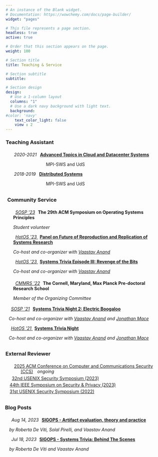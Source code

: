 ```yaml
---
# An instance of the Blank widget.
# Documentation: https://wowchemy.com/docs/page-builder/
widget: "pages" 

# This file represents a page section.
headless: true
active: true

# Order that this section appears on the page.
weight: 100

# Section title
title: Teaching & Service

# Section subtitle
subtitle:

# Section design
design:
  # Use a 1-column layout
  columns: "1"
  # Use a dark navy background with light text.
  background:
#color: 'navy'
    text_color_light: false
    view : 2
---
```


<div>
<h3>Teaching Assistant</h3>
  <ul style="margin-top:1.5em">
  <i class="fas fa-graduation-cap" style="margin-right:0.5em; margin-left:-0.3em"></i> 
  <i> 2020-2021 </i>
  <b style="margin-left:0.5em"><a href="https://people.mpi-sws.org/~jcmace/teaching/cds-ss20/">Advanced Topics in Cloud and Datacenter Systems </a></b>
  <p style="margin-left:7.5em">MPI-SWS and UdS</p>
  </ul>
  <ul>
  <i class="fas fa-graduation-cap" style="margin-right:0.5em; margin-left:-0.3em"></i> 
  <i> 2018-2019 </i>
  <b style="margin-left:0.5em"><a href="https://courses.mpi-sws.org/ds-ws18/index.html">Distributed Systems</b></a>
  <p style="margin-left:7.5em">MPI-SWS and UdS</p>
  </ul>
 
<h3 style="margin-left:0.3em; margin-top:2em">Community Service</h3>
  <ul style="margin-top:1.5em">
  <i class="fas fa-university" style="margin-right:0.5em"></i>
  <a href="https://sosp2023.mpi-sws.org"><i>SOSP '23</i></a>
  <b style="margin-left:0.4em">The 29th ACM Symposium on Operating Systems Principles</b>
  <p><i>Student volunteer</i/p>
  </ul>
  <ul>
  <i class="fas fa-solid fa-fire" style="margin-right:0.5em;"></i>
  <a href="https://sigops.org/s/conferences/hotos/2023/"><i> HotOS '23 </i></a>
  <b style="margin-left:0.4em"><a href="https://arxiv.org/abs/2308.05762">Panel on Future of Reproduction and Replication of Systems Research</a></b>
  <p style="margin-left:0cm"><i>Co-host and co-organizer with <a href="https://vaastavanand.com">Vaastav Anand</a></i/p>
  </ul>
  <ul>
  <i class="fas fa-beer" style="margin-right:0.5em;"></i>
  <a href="https://sigops.org/s/conferences/hotos/2023/"><i> HotOS '23 </i></a>
  <b style="margin-left:0.4em"><a href="https://systemstrivia.github.io">Systems Trivia Episode III: Revenge of the Bits</a></b>
  <p style="margin-left:0cm"><i>Co-host and co-organizer with <a href="https://vaastavanand.com">Vaastav Anand</a></i/p>
  </ul>
  <ul style="margin-top:1.5em">
  <i class="fas fa-university" style="margin-right:0.5em"></i>
  <a href="https://cmmrs.mpi-sws.org"><i>CMMRS '22</i></a>
  <b style="margin-left:0.4em">The Cornell, Maryland, Max Planck Pre-doctoral Research School</b>
  <p><i>Member of the Organizing Committee</i/p>
  </ul>
  <ul>
  <ul style="margin-top:1.2em">
  <i class="fa fa-beer" style="margin-right:0.5em; margin-left:-1cm"></i>
  <a href="https://sosp2021.mpi-sws.org"><i>SOSP '21</i></a>
  <b style="margin-left:0.4em"><a href="https://systemstrivia.github.io">Systems Trivia Night 2: Electric Boogaloo</a></b>
  <p style="margin-left:-1cm"><i>Co-host and co-organizer with <a href="https://vaastavanand.com">Vaastav Anand</a> and <a href="https://people.mpi-sws.org/~jcmace/">Jonathan Mace</a></i/p>
  </ul>
  <ul>
  <i class="fas fa-beer" style="margin-right:0.5em; margin-left:-1cm"></i>
  <a href="https://sigops.org/s/conferences/hotos/2021/"><i> HotOS '21 </i></a>
  <b style="margin-left:0.4em"><a href="https://systemstrivia.github.io">Systems Trivia Night</a></b>
  <p style="margin-left:-1cm"><i>Co-host and co-organizer with <a href="https://vaastavanand.com">Vaastav Anand</a> and <a href="https://people.mpi-sws.org/~jcmace/">Jonathan Mace</a></i/p>
  </ul>

<h3 style="margin-left:-0.65cm; margin-top:2em">External Reviewer</h3>
  <ul style="margin-top:1.5em">
  <i class="fas fa-paper-plane" style="margin-right:0.5em; margin-left:-2.0em"></i>
  <a href="https://www.sigsac.org/ccs/CCS2025/">2025 ACM Conference on Computer and Communications Security (CCS)</a>
  <i style="margin-left:0.7em">ongoing</i>
  <ul style="margin-top:0.3em">
  <i class="fas fa-paper-plane" style="margin-right:0.5em; margin-left:-4.2em"></i>
  <a href="https://www.usenix.org/conference/usenixsecurity23">32nd USENIX Security Symposium (2023)</a>
  <i style="margin-left:0.7em"></i>
  <ul style="margin-top:0.3em">
  <i class="fas fa-paper-plane" style="margin-right:0.5em; margin-left:-6.4em"></i>
  <a href="https://www.ieee-security.org/TC/SP2023/index.html">44th IEEE Symposium on Security & Privacy (2023)</a>
  <i style="margin-left:0.7em"></i>
  </ul><ul style="margin-top:0.3em">
  <i class="fas fa-paper-plane" style="margin-right:0.5em; margin-left:-6.4em"></i>
  <a href="https://www.usenix.org/conference/usenixsecurity22">31st USENIX Security Symposium (2022)</a>
  </ul>

<h3 style="margin-left:-4.5em; margin-top:2em">Blog Posts</h3>
  <ul style="margin-top:1.5em; margin-left:-6em;">
  <i class="fas fa-pen" style="margin-right:0.5em"></i>
  <i>Aug 14, 2023</i>
  <b style="margin-left:0.4em"><a href="https://www.sigops.org/2023/artifact-evaluation-theory-and-practice/">SIGOPS - Artifact evaluation, theory and practice</a></b>
  <p><i>by Roberta De Viti, Solal Pirelli, and Vaastav Anand</i/p>
  </ul>
  <ul style="margin-left:-6em;">
  <i class="fas fa-pen" style="margin-right:0.5em"></i>
  <i>Jul 18, 2023</i>
  <b style="margin-left:0.4em"><a href="https://www.sigops.org/2023/systems-trivia-behind-the-scenes/">SIGOPS - Systems Trivia: Behind The Scenes</a></b>
  <p><i>by Roberta De Viti and Vaastav Anand</i/p>
  </ul>
 
</div>




